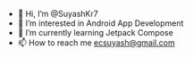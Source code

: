 - 👋 Hi, I’m @SuyashKr7
- 👀 I’m interested in Android App Development
- 🌱 I’m currently learning Jetpack Compose
- 📫 How to reach me ecsuyash@gmail.com

<!---
SuyashKr7/SuyashKr7 is a ✨ special ✨ repository because its `README.md` (this file) appears on your GitHub profile.
You can click the Preview link to take a look at your changes.
--->
